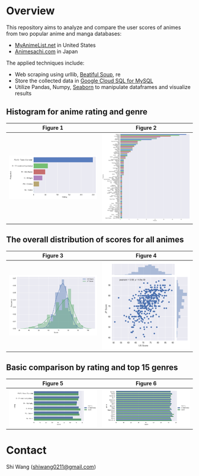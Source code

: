 Overview
========

This repository aims to analyze and compare the user scores of animes from two popular anime and manga databases:
- [MyAnimeList.net](https://myanimelist.net/) in United States
- [Animesachi.com](https://www.animesachi.com/) in Japan

The applied techniques include:
- Web scraping using urllib, [Beatiful Soup](https://www.crummy.com/software/BeautifulSoup/), re
- Store the collected data in [Google Cloud SQL for MySQL](https://cloud.google.com/sql/docs/mysql/)
- Utilize Pandas, Numpy, [Seaborn](https://seaborn.pydata.org/) to manipulate dataframes and visualize results

Histogram for anime **rating** and **genre**
------

Figure 1 | Figure 2
:-------------------------:|:-------------------------:
<img src="/fig/Rating_Count_Plot.png" width="500">  |  <img src="/fig/Producer_Count_Plot.png" width="500">

The overall distribution of scores for all animes
------

Figure 3 | Figure 4
:-------------------------:|:-------------------------:
<img src="/fig/Two_Hist_Plot.png" width="500"> | <img src="/fig/Two_Corr_Plot.png" width="500">

Basic comparison by rating and top 15 genres
------

Figure 5 | Figure 6
:-------------------------:|:-------------------------:
<img src="/fig/By_rating_Comparison_Plot.png" width="500"> | <img src="/fig/By_genre_Comparison_Plot.png" width="500">


Contact
=======

Shi Wang (<shiwang0211@gmail.com>)
